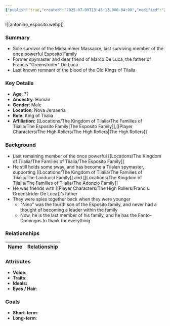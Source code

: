 ```yaml
---
{"publish":true,"created":"2025-07-09T13:45:13.000-04:00","modified":"2025-07-09T13:46:48.000-04:00","cssclasses":""}
---
```



![[antonino_esposito.webp]]
### Summary
- Sole survivor of the Midsummer Massacre, last surviving member of the once powerful Esposito Family
- Former spymaster and dear friend of Marco De Luca, the father of Francis "Greenstrider" De Luca
- Last known remnant of the blood of the Old Kings of Tiialia

### Key Details
- **Age**: ??
- **Ancestry**: Human
- **Gender**: Male
- **Location**: Nova Jersaeria
- **Role**: King of Tiialia
- **Affiliation:** [[Locations/The Kingdom of Tiialia/The Families of Tiialia/The Esposito Family\|The Esposito Family]],[[Player Characters/The High Rollers/The High Rollers\|The High Rollers]]

### Background
- Last remaining member of the once powerful [[Locations/The Kingdom of Tiialia/The Families of Tiialia/The Esposito Family]]
- He still holds some sway, and has become a Tiialan spymaster, supporting [[Locations/The Kingdom of Tiialia/The Families of Tiialia/The Landucci Family]] and [[Locations/The Kingdom of Tiialia/The Families of Tiialia/The Adonzio Family]]
- He was friends with [[Player Characters/The High Rollers/Francis Greenstrider De Luca]]’s father
- They were spies together back when they were younger
	- "Nino" was the fourth son of the Esposito family, and never had a thought of becoming a leader within the family
	- Now, he is the last member of his family, and he has the Fanto-Domingos to thank for everything

### Relationships

| Name  | Relationship |
| ----- | ------------ |

### Attributes
- **Voice**:
- **Traits**:  
- **Ideals:**
- **Eyes / Hair**:  

### Goals
- **Short-term**:  
- **Long-term**:  
